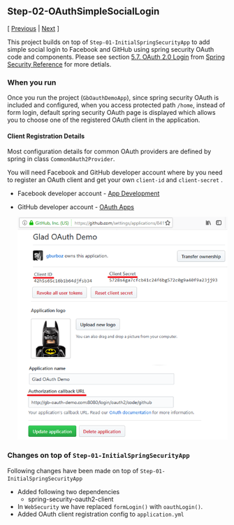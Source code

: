 ## Step-02-OAuthSimpleSocialLogin
[ [Previous](../Step-01-InitialSpringSecurityApp) | [Next](../Step-03-OpenIDConnectLogin) ]

This project builds on top of `Step-01-InitialSpringSecurityApp`
to add simple social login to Facebook and GitHub using spring
security OAuth code and components. Please see section
[5.7. OAuth 2.0 Login](https://docs.spring.io/spring-security/site/docs/current/reference/htmlsingle/#jc-oauth2login)
from [Spring Security Reference](https://docs.spring.io/spring-security/site/docs/current/reference/htmlsingle/)
for more detials.


### When you run
Once you run the project (`GbOauthDemoApp`), since spring security
OAuth is included and configured, when you access protected
path `/home`, instead of form login, default spring security
OAuth page is displayed which allows you to choose one of the
registered OAuth client in the application.


#### Client Registration Details
Most configuration details for common OAuth providers are defined
by spring in class `CommonOAuth2Provider`.

You will need Facebook and GitHub developer account where by
you need to register an OAuth client and get your own
`client-id` and `client-secret` .
* Facebook developer account -
    [App Development](https://developers.facebook.com/docs/apps/)
* GitHub developer account -
    [OAuth Apps](https://github.com/settings/developers)

    ![GitHub OAuth registration](https://raw.githubusercontent.com/gburboz/gb-oauth2-springboot-talk/master/src/main/site/images/github-apps.png)

### Changes on top of `Step-01-InitialSpringSecurityApp`
Following changes have been made on top
of `Step-01-InitialSpringSecurityApp`
* Added following two dependencies
  * spring-security-oauth2-client
* In `WebSecurity` we have replaced `formLogin()` with `oauthLogin()`.
* Added OAuth client registration config to `application.yml`


